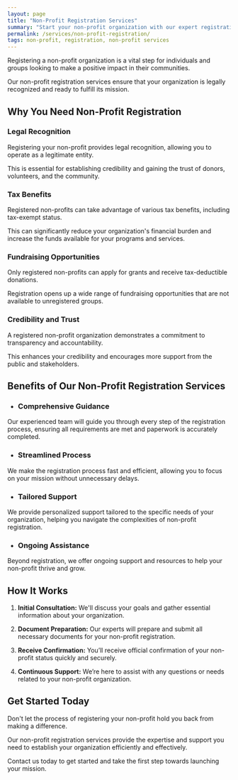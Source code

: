 ```yaml
---
layout: page
title: "Non-Profit Registration Services"
summary: "Start your non-profit organization with our expert registration services. Gain legal recognition, tax benefits, and credibility. Launch your mission today!"
permalink: /services/non-profit-registration/
tags: non-profit, registration, non-profit services
---
```


Registering a non-profit organization is a vital step for individuals and groups looking to make a positive impact in their communities.

Our non-profit registration services ensure that your organization is legally recognized and ready to fulfill its mission.

## Why You Need Non-Profit Registration

### Legal Recognition
Registering your non-profit provides legal recognition, allowing you to operate as a legitimate entity. 

This is essential for establishing credibility and gaining the trust of donors, volunteers, and the community.

### Tax Benefits
Registered non-profits can take advantage of various tax benefits, including tax-exempt status. 

This can significantly reduce your organization's financial burden and increase the funds available for your programs and services.

### Fundraising Opportunities
Only registered non-profits can apply for grants and receive tax-deductible donations. 

Registration opens up a wide range of fundraising opportunities that are not available to unregistered groups.

### Credibility and Trust
A registered non-profit organization demonstrates a commitment to transparency and accountability. 

This enhances your credibility and encourages more support from the public and stakeholders.

## Benefits of Our Non-Profit Registration Services

- ### Comprehensive Guidance
Our experienced team will guide you through every step of the registration process, ensuring all requirements are met and paperwork is accurately completed.

- ### Streamlined Process
We make the registration process fast and efficient, allowing you to focus on your mission without unnecessary delays.

- ### Tailored Support
We provide personalized support tailored to the specific needs of your organization, helping you navigate the complexities of non-profit registration.

- ### Ongoing Assistance
Beyond registration, we offer ongoing support and resources to help your non-profit thrive and grow.

## How It Works

1. **Initial Consultation:** We'll discuss your goals and gather essential information about your organization.

2. **Document Preparation:** Our experts will prepare and submit all necessary documents for your non-profit registration.

3. **Receive Confirmation:** You’ll receive official confirmation of your non-profit status quickly and securely.

4. **Continuous Support:** We’re here to assist with any questions or needs related to your non-profit organization.

## Get Started Today

Don't let the process of registering your non-profit hold you back from making a difference.

Our non-profit registration services provide the expertise and support you need to establish your organization efficiently and effectively.

Contact us today to get started and take the first step towards launching your mission.
